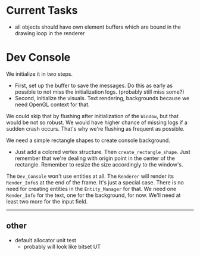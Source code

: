 # **Current Tasks**
* all objects should have own element buffers which are bound in the drawing loop in the renderer

# **Dev Console**
We initialize it in two steps. 
* First, set up the buffer to save the messages. Do this as early as possible to not miss the initialization logs. (probably still miss some?)
* Second, initialize the visuals. Text rendering, backgrounds because we need OpenGL context for that.

We could skip that by flushing after initialization of the `Window`, but that would be not so robust. We would have higher chance of missing logs if a sudden crash occurs. That's why we're flushing as frequent as possible.

We need a simple rectangle shapes to create console background.
* Just add a colored vertex structure. Then `create_rectangle_shape`. Just remember that we're dealing with origin point in the center of the rectangle. Remember to resize the size accordingly to the window's.

The `Dev_Console` won't use entities at all. The `Renderer` will render its `Render_Info`s at the end of the frame. It's just a special case. There is no need for creating entities in the `Entity_Manager` for that. We need one `Render_Info` for the text, one for the background, for now. We'll need at least two more for the input field.

----
## **other**
* default allocator unit test
    * probably will look like bitset UT
